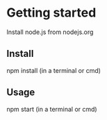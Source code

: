 # Getting started
Install node.js from nodejs.org

## Install
npm install (in a terminal or cmd)

## Usage
npm start (in a terminal or cmd)
